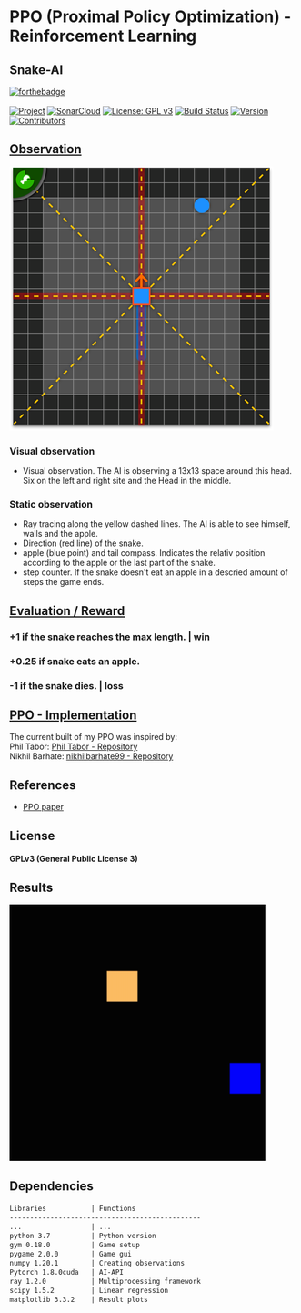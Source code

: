 # PPO (Proximal Policy Optimization) - Reinforcement Learning

## Snake-AI

[![forthebadge](https://forthebadge.com/images/badges/made-with-python.svg)](https://forthebadge.com)\
\
[![Project](https://img.shields.io/static/v1?label=Game&message=Snake&color=red)]()
[![SonarCloud](https://sonarcloud.io/api/project_badges/measure?project=citrus&metric=alert_status)]()
[![License: GPL v3](https://img.shields.io/badge/License-GPLv3-blue.svg)](https://www.gnu.org/licenses/gpl-3.0)
[![Build Status](https://travis-ci.com/IcarusCoding/Speed.svg?token=fchrN5ADWA1xeNzfmo3q&branch=develop)](https://travis-ci.com/IcarusCoding/Speed)
[![Version](https://img.shields.io/static/v1?label=Version&message=0.2&color=green)]()
[![Contributors](https://img.shields.io/static/v1?label=Contributors&message=1&color=yellow)]()

## [Observation](src/snakeAI/gym_game/snake_env/observation.py)
![obs](src/resources/images/observation.png)
### Visual observation
- Visual observation. The AI is observing a 13x13 space around this head. Six on the left and right site and the Head in the middle.
### Static observation
- Ray tracing along the yellow dashed lines. The AI is able to see himself, walls and the apple.
- Direction (red line) of the snake.
- apple (blue point) and tail compass. Indicates the relativ position according to the apple or the last part of the snake.
- step counter. If the snake doesn't eat an apple in a descried amount of steps the game ends.

## [Evaluation / Reward](src/snakeAI/gym_game/snake_env/snake_game_2d.py)
### +1 if the snake reaches the max length. | win
### +0.25 if snake eats an apple.
### -1 if the snake dies. | loss


## [PPO - Implementation](src/snakeAI/agents/ppo/actor_critic.py)
The current built of my PPO was inspired by:\
Phil Tabor: [Phil Tabor - Repository](https://github.com/philtabor/Youtube-Code-Repository/tree/master/ReinforcementLearning/PolicyGradient/PPO/torch) \
Nikhil Barhate: [nikhilbarhate99 - Repository](https://github.com/nikhilbarhate99/PPO-PyTorch)


## References
- [PPO paper](https://arxiv.org/abs/1707.06347)


## License
#### GPLv3 (General Public License 3)


## Results
<img src="src/resources/images/SnakeAI.gif"  width="450" height="450">


## Dependencies
```
Libraries           | Functions
-----------------------------------------------
...                 | ...
python 3.7          | Python version
gym 0.18.0          | Game setup
pygame 2.0.0        | Game gui
numpy 1.20.1        | Creating observations
Pytorch 1.8.0cuda   | AI-API
ray 1.2.0           | Multiprocessing framework
scipy 1.5.2         | Linear regression
matplotlib 3.3.2    | Result plots
 
```
